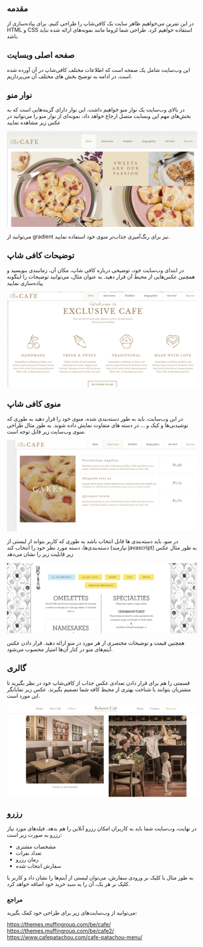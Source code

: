 ## مقدمه

در این تمرین می‌خواهیم ظاهر سایت یک کافی‌شاپ را طراحی کنیم. برای پیاده‌سازی از HTML و CSS استفاده خواهیم کرد. طراحی شما لزوما مانند نمونه‌های ارائه شده نباید باشد.

## صفحه اصلی وبسایت

این وب‌سایت شامل یک صفحه است که اطلاعات مختلف کافی‌شاپ در آن آورده شده است، در ادامه به توضیح بخش های مختلف آن می‌پردازیم.

## نوار منو

در بالای وب‌سایت یک نوار منو خواهیم داشت. این نوار دارای گزینه‌هایی است که به بخش‌های مهم این وبسایت متصل ارجاع خواهد داد، نمونه‌ای از نوار منو را می‌توانید در عکس زیر مشاهده نمایید

![nav-menu-example](nav-menu.png)

می‌توانید از gradient نیز برای رنگ‌آمیزی جذاب‌تر منوی خود استفاده نمایید.

## توضیحات کافی شاپ

در ابتدای وب‌سایت خود، توضیحی درباره کافی شاپ، مکان آن، زمانبندی بنویسید و همچنین عکس‌هایی از محیط آن قرار دهید.
به عنوان مثال، می‌توانید توضیحات را اینگونه پیاده‌سازی نمایید

![about-example](about.png)

## منوی کافی شاپ

در این وب‌سایت، باید به طور دسته‌بندی شده، منوی خود را قرار دهید به طوری که نوشیدنی‌ها و کیک و ... در دسته های متفاوت نمایش داده شوند.
به طور مثال طراحی منوی وب‌سایت زیر قابل توجه است.

![menu-example](menu.png)

در منو، باید دسته‌بندی ها قابل انتخاب باشد به طوری که کاربر بتواند از لیستی از دسته‌بندی‌ها، دسته مورد نظر خود را انتخاب کند (نیازمند javascript)
به طور مثال عکس زیر قابلیت زیر را نشان می‌دهد

![menu-option-example](menu-option.png)

همچنین قیمت و توضیحات مختصری از هر مورد در منو ارائه دهید.
قرار دادن عکس آیتم‌های منو در کنار آن‌ها امتیاز محسوب می‌شود.

## گالری

قسمتی را هم برای قرار دادن تعدادی عکس جذاب از کافی‌شاپ خود در نظر بگیرید تا مشتریان بتوانند با شناخت بهتری از محیط کافه شما تصمیم بگیرند.
عکس زیر نمایانگر این مورد است.

![environment-example](environment.png)

## رزرو

در نهایت، وب‌سایت شما باید به کاربران امکان رزرو آنلاین را هم بدهد. فیلدهای مورد نیاز رزرو به صورت زیر است:

* مشخصات مشتری
* تعداد نفرات
* زمان رزرو
* سفارش انتخاب شده

به طور مثال با کلیک بر ورودی سفارش، می‌توان لیستی از آیتم‌ها را نشان داد و کاربر با کلیک بر هر یک، آن را به سبد خرید خود اضافه خواهد کرد.

### مراجع

می‌توانید از وب‌سایت‌های زیر برای طراحی خود کمک بگیرید:

https://themes.muffingroup.com/be/cafe/ \
https://themes.muffingroup.com/be/cafe2/ \
https://www.cafepatachou.com/cafe-patachou-menu/